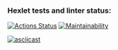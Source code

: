 ### Hexlet tests and linter status:
[![Actions Status](https://github.com/IDilettant/python-project-lvl2/workflows/hexlet-check/badge.svg)](https://github.com/IDilettant/python-project-lvl2/actions)
[![Maintainability](https://api.codeclimate.com/v1/badges/7ca7a58ae374ae5ab91b/maintainability)](https://codeclimate.com/github/IDilettant/python-project-lvl2/maintainability)

[![asciicast](https://asciinema.org/a/89OqjYWExOvmSyxRomy6b0YRy.svg)](https://asciinema.org/a/89OqjYWExOvmSyxRomy6b0YRy)